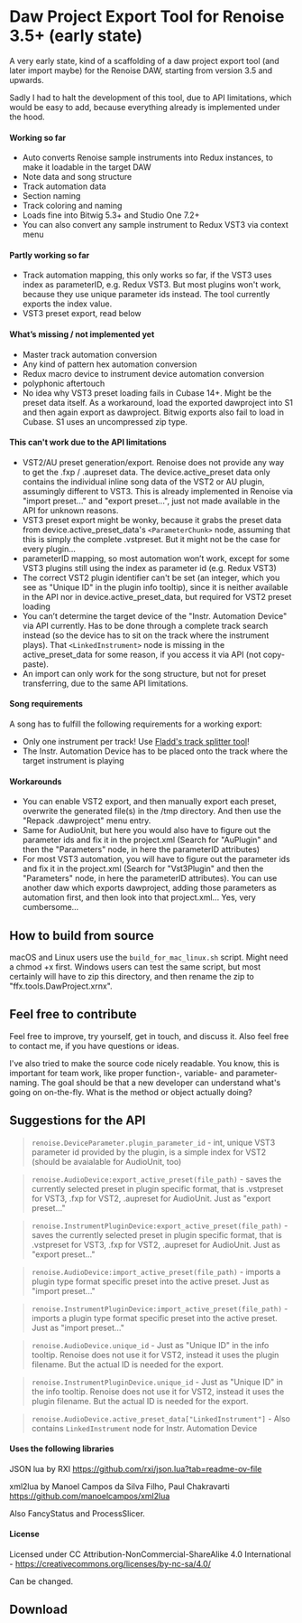 # Daw Project Export Tool for Renoise 3.5+ (early state)

A very early state, kind of a scaffolding of a daw project export tool (and later import maybe) for the Renoise DAW, starting from version 3.5 and upwards.

Sadly I had to halt the development of this tool, due to API limitations, which would be easy to add, because everything already is implemented under the hood.

#### Working so far

- Auto converts Renoise sample instruments into Redux instances, to make it loadable in the target DAW
- Note data and song structure
- Track automation data
- Section naming
- Track coloring and naming
- Loads fine into Bitwig 5.3+ and Studio One 7.2+
- You can also convert any sample instrument to Redux VST3 via context menu

#### Partly working so far

- Track automation mapping, this only works so far, if the VST3 uses index as parameterID, e.g. Redux VST3. But most plugins won't work, because they use unique parameter ids instead. The tool currently exports the index value.
- VST3 preset export, read below

#### What’s missing / not implemented yet

- Master track automation conversion
- Any kind of pattern hex automation conversion
- Redux macro device to instrument device automation conversion
- polyphonic aftertouch
- No idea why VST3 preset loading fails in Cubase 14+. Might be the preset data itself. As a workaround, load the exported dawproject into S1 and then again export as dawproject. Bitwig exports also fail to load in Cubase. S1 uses an uncompressed zip type.

#### This can't work due to the API limitations

- VST2/AU preset generation/export. Renoise does not provide any way to get the .fxp / .aupreset data. The device.active_preset data only contains the individual inline song data of the VST2 or AU plugin, assumingly different to VST3. This is already implemented in Renoise via "import preset..." and "export preset...", just not made available in the API for unknown reasons.
- VST3 preset export might be wonky, because it grabs the preset data from device.active_preset_data's `<ParameterChunk>` node, assuming that this is simply the complete .vstpreset. But it might not be the case for every plugin...
- parameterID mapping, so most automation won’t work, except for some VST3 plugins still using the index as parameter id (e.g. Redux VST3)
- The correct VST2 plugin identifier can't be set (an integer, which you see as "Unique ID" in the plugin info tooltip), since it is neither available in the API nor in device.active_preset_data, but required for VST2 preset loading
- You can’t determine the target device of the "Instr. Automation Device" via API currently. Has to be done through a complete track search instead (so the device has to sit on the track where the instrument plays). That `<LinkedInstrument>` node is missing in the active_preset_data for some reason, if you access it via API (not copy-paste).
- An import can only work for the song structure, but not for preset transferring, due to the same API limitations.

#### Song requirements

A song has to fulfill the following requirements for a working export:

- Only one instrument per track! Use [Fladd's track splitter tool](https://www.renoise.com/tools/split-into-separate-tracks)!
- The Instr. Automation Device has to be placed onto the track where the target instrument is playing

#### Workarounds

- You can enable VST2 export, and then manually export each preset, overwrite the generated file(s) in the /tmp directory. And then use the "Repack .dawproject" menu entry.
- Same for AudioUnit, but here you would also have to figure out the parameter ids and fix it in the project.xml (Search for "AuPlugin" and then the "Parameters" node, in here the parameterID attributes)
- For most VST3 automation, you will have to figure out the parameter ids and fix it in the project.xml (Search for "Vst3Plugin" and then the "Parameters" node, in here the parameterID attributes). You can use another daw which exports dawproject, adding those parameters as automation first, and then look into that project.xml... Yes, very cumbersome...

####

## How to build from source

macOS and Linux users use the `build_for_mac_linux.sh` script. Might need a chmod +x first. Windows users can test the same script, but most certainly will have to zip this directory, and then rename the zip to "ffx.tools.DawProject.xrnx".

## Feel free to contribute

Feel free to improve, try yourself, get in touch, and discuss it. Also feel free to contact me, if you have questions or ideas.

I've also tried to make the source code nicely readable. You know, this is important for team work, like proper function-, variable- and parameter-naming. The goal should be that a new developer can understand what's going on on-the-fly. What is the method or object actually doing?

## Suggestions for the API

> `renoise.DeviceParameter.plugin_parameter_id` - int, unique VST3 parameter id provided by the plugin, is a simple index for VST2 (should be avaialable for AudioUnit, too)

> `renoise.AudioDevice:export_active_preset(file_path)` - saves the currently selected preset in plugin specific format, that is .vstpreset for VST3, .fxp for VST2, .aupreset for AudioUnit. Just as "export preset..."

> `renoise.InstrumentPluginDevice:export_active_preset(file_path)` - saves the currently selected preset in plugin specific format, that is .vstpreset for VST3, .fxp for VST2, .aupreset for AudioUnit. Just as "export preset..."

> `renoise.AudioDevice:import_active_preset(file_path)` - imports a plugin type format specific preset into the active preset. Just as "import preset..."

> `renoise.InstrumentPluginDevice:import_active_preset(file_path)` - imports a plugin type format specific preset into the active preset. Just as "import preset..."

> `renoise.AudioDevice.unique_id` - Just as "Unique ID" in the info tooltip. Renoise does not use it for VST2, instead it uses the plugin filename. But the actual ID is needed for the export.

> `renoise.InstrumentPluginDevice.unique_id` - Just as "Unique ID" in the info tooltip. Renoise does not use it for VST2, instead it uses the plugin filename. But the actual ID is needed for the export.

> `renoise.AudioDevice.active_preset_data["LinkedInstrument"]` - Also contains `LinkedInstrument` node for Instr. Automation Device

#### Uses the following libraries

JSON lua by RXI
https://github.com/rxi/json.lua?tab=readme-ov-file

xml2lua by Manoel Campos da Silva Filho, Paul Chakravarti
https://github.com/manoelcampos/xml2lua

Also FancyStatus and ProcessSlicer.

#### License

Licensed under CC Attribution-NonCommercial-ShareAlike 4.0 International - https://creativecommons.org/licenses/by-nc-sa/4.0/

Can be changed.

## Download
